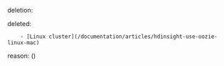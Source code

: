 deletion:

deleted:

		- [Linux cluster](/documentation/articles/hdinsight-use-oozie-linux-mac)

reason: ()

